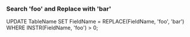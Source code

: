 ### Search 'foo' and Replace with 'bar'
UPDATE TableName SET FieldName = REPLACE(FieldName, 'foo', 'bar') WHERE INSTR(FieldName, 'foo') > 0;
